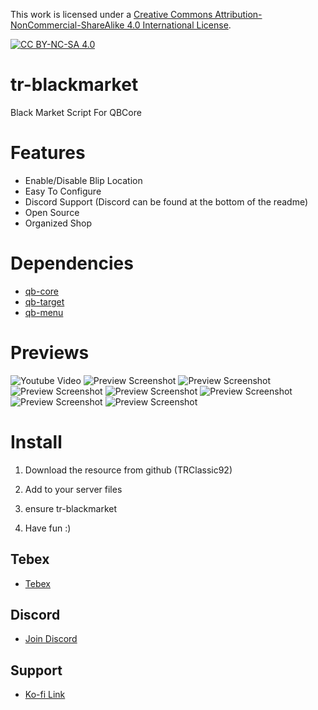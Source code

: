 This work is licensed under a [Creative Commons Attribution-NonCommercial-ShareAlike 4.0
International License][cc-by-nc-sa].

[![CC BY-NC-SA 4.0][cc-by-nc-sa-image]][cc-by-nc-sa]

[cc-by-nc-sa]: http://creativecommons.org/licenses/by-nc-sa/4.0/
[cc-by-nc-sa-image]: https://licensebuttons.net/l/by-nc-sa/4.0/88x31.png
[cc-by-nc-sa-shield]: https://img.shields.io/badge/License-CC%20BY--NC--SA%204.0-lightgrey.svg

# tr-blackmarket
Black Market Script For QBCore

# Features
- Enable/Disable Blip Location
- Easy To Configure
- Discord Support (Discord can be found at the bottom of the readme)
- Open Source
- Organized Shop

# Dependencies
- [qb-core](https://github.com/qbcore-framework/qb-core)
- [qb-target](https://github.com/qbcore-framework/qb-target)
- [qb-menu](https://github.com/qbcore-framework/qb-menu)

# Previews
![Youtube Video](https://youtu.be/JCQB6jRRUmk)
![Preview Screenshot](https://i.imgur.com/0BJHHMi.jpeg)
![Preview Screenshot](https://i.imgur.com/buYQbVM.jpeg)
![Preview Screenshot](https://i.imgur.com/kpa0jjG.jpeg)
![Preview Screenshot](https://i.imgur.com/3SOpmc8.jpeg)
![Preview Screenshot](https://i.imgur.com/VdqppwB.jpeg)
![Preview Screenshot](https://i.imgur.com/AkzdFql.jpeg)
![Preview Screenshot](https://i.imgur.com/tugVZWZ.jpeg)


# Install

1. Download the resource from github (TRClassic92)

2. Add to your server files

3. ensure tr-blackmarket

4. Have fun :)

## Tebex
- [Tebex](https://trclassic.tebex.io/)

## Discord
- [Join Discord](https://discord.gg/zRCdhENsHG)

## Support
- [Ko-fi Link](https://ko-fi.com/trclassic)